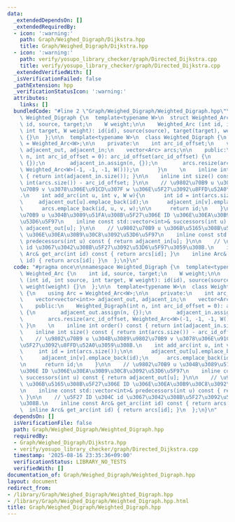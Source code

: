 ```yaml
---
data:
  _extendedDependsOn: []
  _extendedRequiredBy:
  - icon: ':warning:'
    path: Graph/Weighed_Digraph/Dijkstra.hpp
    title: Graph/Weighed_Digraph/Dijkstra.hpp
  - icon: ':warning:'
    path: verify/yosupo_library_checker/graph/Directed_Dijkstra.cpp
    title: verify/yosupo_library_checker/graph/Directed_Dijkstra.cpp
  _extendedVerifiedWith: []
  _isVerificationFailed: false
  _pathExtension: hpp
  _verificationStatusIcon: ':warning:'
  attributes:
    links: []
  bundledCode: "#line 2 \"Graph/Weighed_Digraph/Weighted_Digraph.hpp\"\n\nnamespace\
    \ Weighted_Digraph {\n  template<typename W>\n  struct Weighted_Arc {\n    int\
    \ id, source, target;\n    W weight;\n\n    Weighted_Arc (int id, int source,\
    \ int target, W weight): id(id), source(source), target(target), weight(weight)\
    \ {}\n  };\n\n  template<typename W>\n  class Weighted_Digraph {\n    using Arc\
    \ = Weighted_Arc<W>;\n\n    private:\n    int arc_id_offset;\n    vector<vector<int>>\
    \ adjacent_out, adjacent_in;\n    vector<Arc> arcs;\n\n    public:\n    Weighted_Digraph(int\
    \ n, int arc_id_offset = 0): arc_id_offset(arc_id_offset) {\n        adjacent_out.assign(n,\
    \ {});\n        adjacent_in.assign(n, {});\n        arcs.resize(arc_id_offset,\
    \ Weighted_Arc<W>(-1, -1, -1, W()));\n      }\n    \n    inline int order() const\
    \ { return int(adjacent_in.size()); }\n\n    inline int size() const { return\
    \ int(arcs.size()) - arc_id_offset; }\n\n    // \u9802\u70B9 u \u304B\u3089\u9802\
    \u70B9 v \u3078\u306E\u91CD\u307F w \u306E\u5F27\u3092\u8FFD\u52A0\u3059\u308B\
    .\n    int add_arc(int u, int v, W w){\n      int id = int(arcs.size());\n\n \
    \     adjacent_out[u].emplace_back(id);\n      adjacent_in[v].emplace_back(id);\n\
    \      arcs.emplace_back(id, u, v, w);\n\n      return id;\n    }\n\n    // \u9802\
    \u70B9 u \u304B\u3089\u51FA\u308B\u5F27\u306E ID \u306E\u30EA\u30B9\u30C8\u3092\
    \u53D6\u5F97\n    inline const std::vector<int>& successors(int u) const { return\
    \ adjacent_out[u]; }\n\n    // \u9802\u70B9 u \u306B\u5165\u308B\u5F27\u306E ID\
    \ \u306E\u30EA\u30B9\u30C8\u3092\u53D6\u5F97\n    inline const std::vector<int>&\
    \ predecessors(int u) const { return adjacent_in[u]; }\n\n    // \u5F27 ID \u304C\
    \ id \u3067\u3042\u308B\u5F27\u3092\u53D6\u5F97\u3059\u308B.\n    inline const\
    \ Arc& get_arc(int id) const { return arcs[id]; }\n    inline Arc& get_arc(int\
    \ id) { return arcs[id]; }\n  };\n}\n"
  code: "#pragma once\n\nnamespace Weighted_Digraph {\n  template<typename W>\n  struct\
    \ Weighted_Arc {\n    int id, source, target;\n    W weight;\n\n    Weighted_Arc\
    \ (int id, int source, int target, W weight): id(id), source(source), target(target),\
    \ weight(weight) {}\n  };\n\n  template<typename W>\n  class Weighted_Digraph\
    \ {\n    using Arc = Weighted_Arc<W>;\n\n    private:\n    int arc_id_offset;\n\
    \    vector<vector<int>> adjacent_out, adjacent_in;\n    vector<Arc> arcs;\n\n\
    \    public:\n    Weighted_Digraph(int n, int arc_id_offset = 0): arc_id_offset(arc_id_offset)\
    \ {\n        adjacent_out.assign(n, {});\n        adjacent_in.assign(n, {});\n\
    \        arcs.resize(arc_id_offset, Weighted_Arc<W>(-1, -1, -1, W()));\n     \
    \ }\n    \n    inline int order() const { return int(adjacent_in.size()); }\n\n\
    \    inline int size() const { return int(arcs.size()) - arc_id_offset; }\n\n\
    \    // \u9802\u70B9 u \u304B\u3089\u9802\u70B9 v \u3078\u306E\u91CD\u307F w \u306E\
    \u5F27\u3092\u8FFD\u52A0\u3059\u308B.\n    int add_arc(int u, int v, W w){\n \
    \     int id = int(arcs.size());\n\n      adjacent_out[u].emplace_back(id);\n\
    \      adjacent_in[v].emplace_back(id);\n      arcs.emplace_back(id, u, v, w);\n\
    \n      return id;\n    }\n\n    // \u9802\u70B9 u \u304B\u3089\u51FA\u308B\u5F27\
    \u306E ID \u306E\u30EA\u30B9\u30C8\u3092\u53D6\u5F97\n    inline const std::vector<int>&\
    \ successors(int u) const { return adjacent_out[u]; }\n\n    // \u9802\u70B9 u\
    \ \u306B\u5165\u308B\u5F27\u306E ID \u306E\u30EA\u30B9\u30C8\u3092\u53D6\u5F97\
    \n    inline const std::vector<int>& predecessors(int u) const { return adjacent_in[u];\
    \ }\n\n    // \u5F27 ID \u304C id \u3067\u3042\u308B\u5F27\u3092\u53D6\u5F97\u3059\
    \u308B.\n    inline const Arc& get_arc(int id) const { return arcs[id]; }\n  \
    \  inline Arc& get_arc(int id) { return arcs[id]; }\n  };\n}\n"
  dependsOn: []
  isVerificationFile: false
  path: Graph/Weighed_Digraph/Weighted_Digraph.hpp
  requiredBy:
  - Graph/Weighed_Digraph/Dijkstra.hpp
  - verify/yosupo_library_checker/graph/Directed_Dijkstra.cpp
  timestamp: '2025-08-16 23:35:36+09:00'
  verificationStatus: LIBRARY_NO_TESTS
  verifiedWith: []
documentation_of: Graph/Weighed_Digraph/Weighted_Digraph.hpp
layout: document
redirect_from:
- /library/Graph/Weighed_Digraph/Weighted_Digraph.hpp
- /library/Graph/Weighed_Digraph/Weighted_Digraph.hpp.html
title: Graph/Weighed_Digraph/Weighted_Digraph.hpp
---
```

